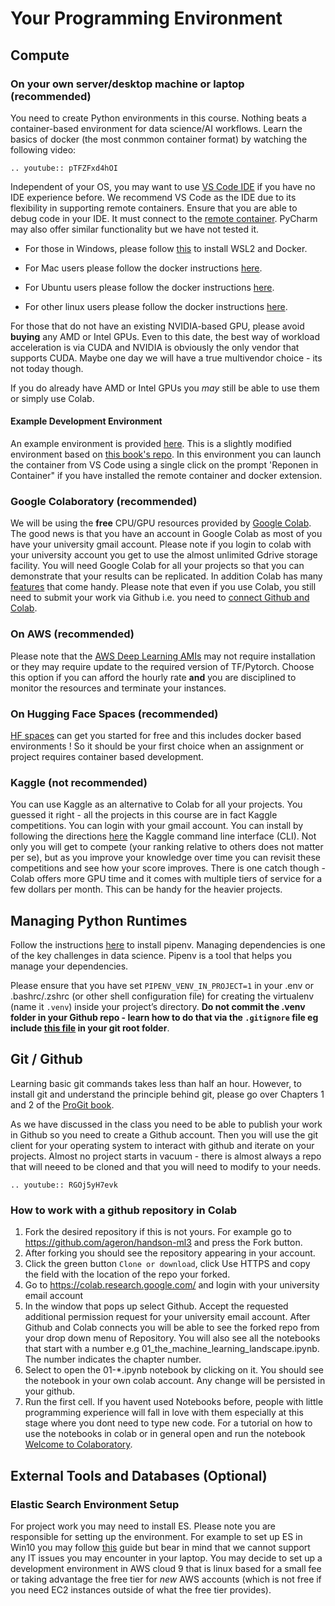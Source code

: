 # Your Programming Environment

## Compute

### On your own server/desktop machine or laptop (recommended)

You need to create Python environments in  this course. Nothing beats a container-based environment for data science/AI workflows. Learn the basics of docker (the most conmmon container format) by watching the following video:

```{eval-rst}
.. youtube:: pTFZFxd4hOI
```

Independent of your OS, you may want to use [VS Code IDE](https://code.visualstudio.com/) if you have no IDE experience before. We recommend VS Code as the IDE due to its flexibility in supporting remote containers.  Ensure that you are able to debug code in your IDE. It must connect to the [remote container](https://code.visualstudio.com/docs/remote/remote-overview). PyCharm may also offer similar functionality but we have not tested it.

* For those in Windows, please follow [this](https://learn.microsoft.com/en-us/windows/wsl/tutorials/wsl-containers) to install WSL2 and Docker.

* For Mac users please follow the docker instructions [here](https://docs.docker.com/docker-for-mac/install/).

* For Ubuntu users please follow the docker instructions [here](https://docs.docker.com/engine/install/ubuntu/).

* For other linux users please follow the docker instructions [here](https://docs.docker.com/engine/install/).

For those that do not have an existing NVIDIA-based GPU, please avoid **buying** any AMD or Intel GPUs. Even to this date, the best way of workload acceleration is via CUDA and NVIDIA is obviously the only vendor that supports CUDA. Maybe one day we will have a true multivendor choice - its not today though.

If you do already have AMD or Intel GPUs you _may_ still be able to use them  or simply use Colab. 

#### Example Development Environment

An example environment is provided [here](https://github.com/pantelis/handson-ml3). This is a slightly modified environment based on [this book's repo](https://github.com/ageron/handson-ml3). In this environment you can launch the container from VS Code using a single click on the prompt 'Reponen in Container" if you have installed the remote container and docker extension.

### Google Colaboratory (recommended)

We will be using the **free** CPU/GPU resources provided by [Google Colab](https://colab.research.google.com). The good news is that you have an account in Google Colab as most of you have your university gmail account. Please note if you login to colab with your university account you get to use the almost unlimited Gdrive storage facility. You will need Google Colab for all your projects so that you can demonstrate that your results can be replicated.  In addition Colab has many [features](https://colab.research.google.com/notebooks/basic_features_overview.ipynb) that come handy. Please note that even if you use Colab, you still need to submit your work via Github i.e. you need to [connect Github and Colab](https://bebi103a.github.io/lessons/02/git_with_colab.html). 

### On AWS  (recommended)

Please note that the [AWS Deep Learning AMIs](https://docs.aws.amazon.com/dlami/latest/devguide/what-is-dlami.html) may not require installation or they may require update to the required version of TF/Pytorch. Choose this option if you can afford the hourly rate **and** you are disciplined to monitor the resources and terminate your instances.  

### On Hugging Face Spaces (recommended)

[HF spaces](https://huggingface.co/new-space?sdk=docker) can get you started for free and this includes docker based environments ! So it should be your first choice when an assignment or project requires container based development. 

### Kaggle (not recommended)

You can use Kaggle as an alternative to Colab for all your projects. You guessed it right - all the projects in this course are in fact Kaggle competitions.  You can login with your gmail account. You can install by following the directions [here](https://github.com/Kaggle/kaggle-api) the Kaggle command line interface (CLI).  Not only you will get to compete (your ranking relative to others does not matter per se), but as you improve your knowledge over time you can revisit these competitions and see how your score improves.  There is one catch though - Colab offers more GPU time and it comes with multiple tiers of service for a few dollars per month. This can be handy for the heavier projects.  

## Managing Python Runtimes

Follow the instructions [here](https://pipenv.pypa.io/en/latest/) to install pipenv. Managing dependencies is one of the key challenges in data science. Pipenv is a tool that helps you manage your dependencies.

Please ensure that you have set `PIPENV_VENV_IN_PROJECT=1` in your .env or .bashrc/.zshrc (or other shell configuration file) for creating the virtualenv (name it `.venv`) inside your project’s directory. **Do not commit the .venv folder in your Github repo - learn how to do that via the `.gitignore` file eg include [this file](https://www.toptal.com/developers/gitignore/api/python) in your git root folder**.


## Git / Github

Learning basic git commands takes less than half an hour. However, to install git and understand the principle behind git, please go over Chapters 1 and 2 of the [ProGit book](https://git-scm.com/book/en/v2).

As we have discussed in the class you need to be able to publish your work in Github so you need to create a Github account. Then you will use the git client for your operating system to interact with github and iterate on your projects.  Almost no project starts in vacuum - there is almost always a repo  that will neeed to be cloned and that you will need to modify to your needs. 

```{eval-rst}
.. youtube:: RGOj5yH7evk
```

### How to work with a github repository in Colab

1. Fork the desired repository if this is not yours. For example go to https://github.com/ageron/handson-ml3 and press the Fork button. 
2. After forking you should see the repository appearing in your account. 
3. Click the green button `Clone or download`, click Use HTTPS and copy the field with the location of the repo your forked. 
4. Go to https://colab.research.google.com/ and login with your university email account
5. In the window that pops up select Github. Accept the requested additional permission request for your university email account. After Github and Colab connects you will be able to see the forked repo from your drop down menu of Repository. You will also see all the notebooks that start with a number e.g 01_the_machine_learning_landscape.ipynb. The number indicates the chapter number. 
6. Select to open the 01-*.ipynb notebook by clicking on it. You should see the notebook in your own colab account. Any change will be persisted in your github. 
7. Run the first cell. If you havent used Notebooks before, people with little programming experience will fall in love with them especially at this stage where you dont need to type new code. For a tutorial on how to use the notebooks in colab or in general open and run the notebook [Welcome to Colaboratory](https://colab.research.google.com/notebooks/intro.ipynb).


## External Tools and Databases (Optional)

### Elastic Search Environment Setup

For project work you may need to install ES. Please note you are responsible for setting up the environment. For example to set up ES in Win10 you may follow [this](https://www.youtube.com/watch?v=hzaG2Uq60uw) guide but bear in mind that we cannot support any IT issues you may encounter in your laptop. You may decide to set up a development environment in AWS cloud 9 that is linux based for a small fee or taking advantage the free tier for _new_ AWS accounts (which is not free if you need EC2 instances outside of what the free tier provides).


